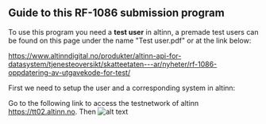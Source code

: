 Guide to this RF-1086 submission program
---
To use this program you need a **test user** in altinn, a premade test users can be found on this page under the name "Test user.pdf" or at the link below:  

https://www.altinndigital.no/produkter/altinn-api-for-datasystem/tjenesteoversikt/skatteetaten---ar/nyheter/rf-1086-oppdatering-av-utgavekode-for-test/

First we need to setup the user and a corresponding system in altinn:

Go to the following link to access the testnetwork of altinn https://tt02.altinn.no. Then ![alt text](https://github.com/broderviktor/Orgbrain/main/pictures/login.png?raw=true)
